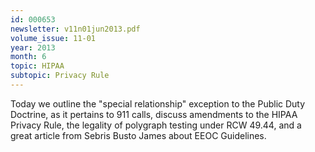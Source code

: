 ```yaml
---
id: 000653
newsletter: v11n01jun2013.pdf
volume_issue: 11-01
year: 2013
month: 6
topic: HIPAA
subtopic: Privacy Rule
---
```


Today we outline the "special relationship" exception to the Public Duty Doctrine, as it pertains to 911 calls, discuss amendments to the HIPAA Privacy Rule, the legality of polygraph testing under RCW 49.44, and a great article from Sebris Busto James about EEOC Guidelines.